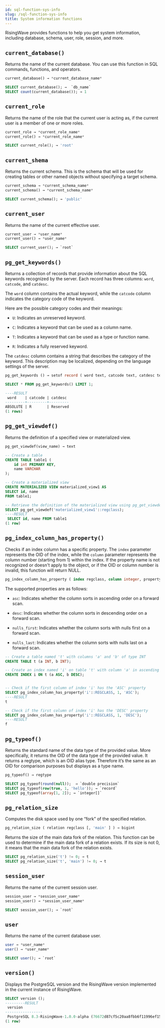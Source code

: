 ```yaml
---
id: sql-function-sys-info
slug: /sql-function-sys-info
title: System information functions
---
```

<head>
  <link rel="canonical" href="https://docs.risingwave.com/docs/current/sql-function-sys-info/" />
</head>

RisingWave provides functions to help you get system information, including database, schema, user, role, session, and more.

## `current_database()`

Returns the name of the current database. You can use this function in SQL commands, functions, and operators.

```sql title=Syntax
current_database() → *current_database_name*
```

```sql title=Examples
SELECT current_database(); →  `db_name`
SELECT count(current_database()); → 1
```

## `current_role`

Returns the name of the role that the current user is acting as, if the current user is a member of one or more roles.

```sql title=Syntax
current_role → *current_role_name* 
current_role() → *current_role_name*
```

```sql title=Example
SELECT current_role(); → 'root'
```

## `current_shema`

Returns the current schema. This is the schema that will be used for creating tables or other named objects without specifying a target schema.

```sql title=Syntax
current_schema → *current_schema_name* 
current_schema() → *current_schema_name*
```

```sql title=Example
SELECT current_schema(); → 'public'
```

## `current_user`

Returns the name of the current effective user.

```sql title=Syntax
current_user → *user_name*
current_user() → *user_name* 
```

```sql title=Example
SELECT current_user(); → `root`
```

<!--## `pg_tablespace_location()`

Returns the file system location of a tablespace. To use this function, you need to provide the OID of the tablespace you want to get the location for as an argument.
-->

## `pg_get_keywords()`

Returns a collection of records that provide information about the SQL keywords recognized by the server. Each record has three columns: `word`, `catcode`, and `catdesc`. 

The `word` column contains the actual keyword, while the `catcode` column indicates the category code of the keyword.

Here are the possible category codes and their meanings:

- `U`: Indicates an unreserved keyword.

- `C`: Indicates a keyword that can be used as a column name.

- `T`: Indicates a keyword that can be used as a type or function name.

- `R`: Indicates a fully reserved keyword.

The `catdesc` column contains a string that describes the category of the keyword. This description may be localized, depending on the language settings of the server.

```sql title="Syntax"
pg_get_keywords () → setof record ( word text, catcode text, catdesc text)
```

```sql title=Examples
SELECT * FROM pg_get_keywords() LIMIT 1;

----RESULT
 word    | catcode | catdesc 
---------+---------+---------
ABSOLUTE | R       | Reserved
(1 rows)
```


## `pg_get_viewdef()`

Returns the definition of a specified view or materialized view.

```sql title=Syntax
pg_get_viewdef(view_name) → text
```

```sql title=Examples
-- Create a table
CREATE TABLE table1 (
    id int PRIMARY KEY,
    name VARCHAR 
);

-- Create a materialized view
CREATE MATERIALIZED VIEW materialized_view1 AS 
SELECT id, name 
FROM table1;

-- Retrieve the definition of the materialized view using pg_get_viewdef
SELECT pg_get_viewdef('materialized_view1'::regclass);
----RESULT
 SELECT id, name FROM table1
(1 row)
```

## `pg_index_column_has_property()`

Checks if an index column has a specific property. The `index` parameter represents the OID of the index, while the `column` parameter represents the column number (starting from 1) within the index. If the property name is not recognized or doesn't apply to the object, or if the OID or column number is invalid, this function will return NULL.

```sql title="Syntax"
pg_index_column_has_property ( index regclass, column integer, property text ) → boolean
```

The supported properties are as follows:

- `asc`: Indicates whether the column sorts in ascending order on a forward scan.

- `desc`: Indicates whether the column sorts in descending order on a forward scan.

- `nulls_first`: Indicates whether the column sorts with nulls first on a forward scan.

- `nulls_last`: Indicates whether the column sorts with nulls last on a forward scan.

```sql title="Examples"
-- Create a table named 't' with columns 'a' and 'b' of type INT
CREATE TABLE t (a INT, b INT); 

-- Create an index named 'i' on table 't' with column 'a' in ascending order and column 'b' in descending order
CREATE INDEX i ON t (a ASC, b DESC);


-- Check if the first column of index 'i' has the 'ASC' property
SELECT pg_index_column_has_property('i'::REGCLASS, 1, 'ASC');
----RESULT
t

-- Check if the first column of index 'i' has the 'DESC' property
SELECT pg_index_column_has_property('i'::REGCLASS, 1, 'DESC');
----RESULT
f
```

## `pg_typeof()`

Returns the standard name of the data type of the provided value. More specifically, it returns the OID of the data type of the provided value. It returns a regtype, which is an OID alias type. Therefore it’s the same as an OID for comparison purposes but displays as a type name.

```sql title=Syntax
pg_typeof() → regtype

```

```sql title=Examples
SELECT pg_typeof(round(null));  → `double precision`
SELECT pg_typeof(row(true, 1, 'hello')); → `record`
SELECT pg_typeof(array[1, 2]); → `integer[]`
```

## `pg_relation_size`

Computes the disk space used by one “fork” of the specified relation.

```sql title=Syntax
pg_relation_size ( relation regclass [, 'main' ] ) → bigint
```

Returns the size of the main data fork of the relation. This function can be used to determine if the main data fork of a relation exists. If its size is not 0, it means that the main data fork of the relation exists.

```sql title=Examples
SELECT pg_relation_size('t') != 0; → t
SELECT pg_relation_size('t', 'main') != 0; → t
```

## `session_user`

Returns the name of the current session user.

```sql title=Syntax
session_user → *session_user_name*
session_user() → *session_user_name* 
```

```sql title=Example
SELECT session_user(); → `root`
```

## `user`

Returns the name of the current database user.

```sql title=Syntax
user → *user_name*
user() → *user_name* 
```

```sql title=Example
SELECT user(); → `root`
```

## `version()`

Displays the PostgreSQL version and the RisingWave version implemented in the current instance of RisingWave.

```sql title=Example
SELECT version ();
---------RESULT
 version 
-----------------
 PostgreSQL 8.3-RisingWave-1.0.0-alpha (76672d87cf5c20aa8fbb6f11996ef15255443b51)
(1 row)
```
